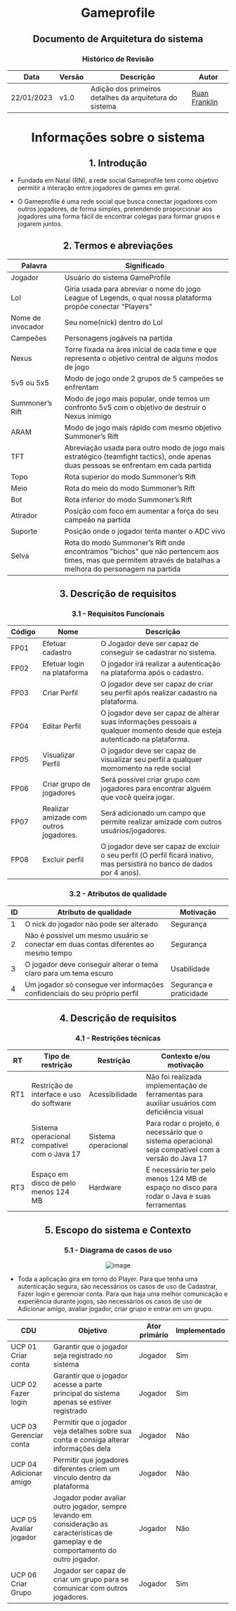 <div align="center">

# Gameprofile
## Documento de Arquitetura do sistema

### Histórico de Revisão
| Data | Versão |Descrição| Autor
|--|--|--|--|
| 22/01/2023 | v1.0 |  Adição dos primeiros detalhes da arquitetura do sistema|  [Ruan Franklin](https://github.com/Ruan-Franklin)|

</div>

<div align="center">

# Informações sobre o sistema






## 1. Introdução
</div>

* Fundada em Natal (RN), a rede social Gameprofile tem como objetivo permitir a interação entre jogadores de games em geral. 


* O Gameprofile é uma rede social que busca conectar jogadores com outros jogadores, de forma simples, pretendendo proporcionar aos jogadores uma forma fácil de encontrar colegas para formar grupos e jogarem juntos.
<div align="center">

## 2. Termos e abreviações

| Palavra | Significado|
|---------|------------|
| Jogador | Usuário do sistema GameProfile|
| Lol | Gíria usada para abreviar o nome do jogo League of Legends, o qual nossa plataforma propõe conectar "Players" |
| Nome de invocador | Seu nome(nick) dentro do Lol |
| Campeões | Personagens jogáveis na partida |
| Nexus | Torre fixada na área inicial de cada time e que representa o objetivo central de alguns modos de jogo |
| 5v5 ou 5x5 | Modo de jogo onde 2 grupos de 5 campeões se enfrentam |
| Summoner’s Rift | Modo de jogo mais popular, onde temos um confronto 5v5 com o objetivo de destruir o Nexus inimigo |
| ARAM | Modo de jogo mais rápido com mesmo objetivo Summoner’s Rift |
| TFT | Abreviação usada para outro modo de jogo mais estratégico (teamfight tactics), onde apenas duas pessoas se enfrentam em cada partida |
| Topo | Rota superior do modo Summoner’s Rift |
| Meio | Rota do meio do modo Summoner’s Rift |
| Bot | Rota inferior do modo Summoner’s Rift |
| Atirador | Posição com foco em aumentar a força do seu campeão na partida |
| Suporte | Posição onde o jogador tenta manter o ADC vivo |
| Selva | Rota do modo Summoner’s Rift onde encontramos "bichos" que não pertencem aos times, mas que permitem através de batalhas a melhora do personagem na partida |
</div>

<div align="center">

## 3. Descrição de requisitos
### 3.1 - Requisitos Funcionais
| Código |Nome|Descrição|
| -- | -- | -- |
| FP01 | Efetuar cadastro | O Jogador deve ser capaz de conseguir se cadastrar no sistema. |
| FP02 | Efetuar login na plataforma |O jogador irá realizar a autenticação na plataforma após o cadastro.|
| FP03 | Criar Perfil| O jogador deve ser capaz de criar seu perfil após realizar cadastro na plataforma.|
| FP04 | Editar Perfil| O jogador deve ser capaz de alterar suas informações pessoais a qualquer momento desde que esteja autenticado na plataforma.|
| FP05 | Visualizar Perfil| O jogador deve ser capaz de visualizar seu perfil a qualquer momomento na rede social|
| FP06 | Criar grupo de jogadores |Será possível criar grupo com jogadores para encontrar alguém que você queira jogar.|
| FP07 | Realizar amizade com outros jogadores. |Será adicionado um campo que permite realizar amizade com outros usuários/jogadores. |
| FP08 | Excluir perfil| O jogador deve ser capaz de excluir o seu perfil (O perfil ficará inativo, mas persistirá no banco de dados por 4 anos).|

### 3.2 - Atributos de qualidade

| ID |Atributo de qualidade|Motivação|
| -- | -- | -- |
| 1| O nick do jogador não pode ser alterado | Segurança |
| 2 | Não é possível um mesmo usuário se conectar em duas contas diferentes ao mesmo tempo| Segurança
| 3 | O jogador deve conseguir alterar o tema claro para um tema escuro| Usabilidade|
| 4 | Um jogador só consegue ver informações confidenciais do seu próprio perfil| Segurança e praticidade|

## 4. Descrição de requisitos

### 4.1 - Restrições técnicas


| RT | Tipo de restrição | Restrição | Contexto e/ou motivação |
| -- | -- | -- | -- |
|RT1 |Restrição de interface e uso do software|Acessibilidade |  Não foi realizada implementação de ferramentas para auxiliar usuários com deficiência visual
|RT2 |Sistema operacional compatível com o Java 17 |Sistema operacional |  Para rodar o projeto, é necessário que o sistema operacional seja compatível com a versão do Java 17
|RT3 | Espaço em disco de pelo menos 124 MB | Hardware | É necessário ter pelo menos 124 MB de espaço no disco para rodar o Java e suas ferramentas 

## 5. Escopo do sistema e Contexto


### 5.1 - Diagrama de casos de uso

![image](/docs/An%C3%A1lise/Diagrama%20de%20casos%20de%20uso.png)

</div>


* Toda a aplicação gira em torno do Player. Para que tenha uma autenticação segura, são necessários os casos de uso de Cadastrar, Fazer login e gerenciar conta. Para que haja uma melhor comunicação e experiência durante jogos, são necessários os casos de uso de Adicionar amigo, avaliar jogador, criar grupo e entrar em um grupo.


<div align="center">


</div>


| CDU | Objetivo | Ator primário | Implementado|
| -- | -- | -- | -- |
|UCP 01  Criar conta| Garantir que o jogador seja registrado no sistema  | Jogador | Sim |
|UCP 02  Fazer login  | Garantir que o jogador acesse a parte principal do sistema apenas se estiver registrado  | Jogador   | Sim |  
|UCP 03 Gerenciar conta |  Permitir que o jogador veja detalhes sobre sua conta e consiga alterar informações dela | Jogador   | Não |
|UCP 04  Adicionar amigo | Permitir que jogadores diferentes criem um vinculo dentro da plataforma |  Jogador | Não
|UCP 05  Avaliar jogador | Jogador poder avaliar outro jogador, sempre levando em consideração as características de gameplay e de comportamento do outro jogador. | Jogador | Não
|UCP 06 Criar Grupo | Jogador  ser capaz de criar um grupo para se comunicar com outros jogadores. |  Jogador | Sim


